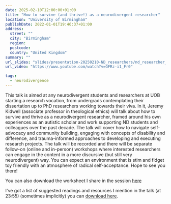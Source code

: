```yaml
---
date: 2025-02-10T12:00:00+01:00
title: "How to survive (and thrive!) as a neurodivergent researcher"
location: "University of Birmingham"
publishDate: 2022-01-01T19:46:37+01:00
address:
  street: ""
  city: "Birmingham"
  region:
  postcode:
  country: "United Kingdom"
summary: ""
url_slides: "slides/presentation-20250210-ND_researchers/nd_researcher_workshop.pptx"
url_video: "https://www.youtube.com/watch?v=GFRz-i1_Fr0"

tags:
  - neurodivergence
---
```


This talk is aimed at any neurodivergent students and researchers at UOB starting a research vocation, from undergrads contemplating their dissertation up to PhD researchers working towards their viva. In it, Jeremy Kidwell (associate professor in theological ethics) will talk about how to survive and thrive as a neurodivergent researcher, framed around his own experiences as an autistic scholar and work supporting ND students and colleagues over the past decade. The talk will cover how to navigate self-advocacy and community building, engaging with concepts of disability and difference, and trauma-informed approaches to developing and executing research projects. The talk will be recorded and there will be separate follow-on (online and in-person) workshops where interested researchers can engage in the content in a more discursive (but still very neurodivergent) way. You can expect an environment that is stim and fidget toy friendly with an atmosphere of radical self-acceptance. Hope to see you there!

You can also download the worksheet I share in the session <a href="https://jeremykidwell.info/slides/presentation-20250210-ND_researchers/worksheet.pdf">here</a>

I've got a list of suggested readings and resources I mention in the talk (at 23:55) (sometimes implicitly) you can <a href="https://jeremykidwell.info/slides/presentation-20250210-ND_researchers/resources.pdf">download here</a>.

